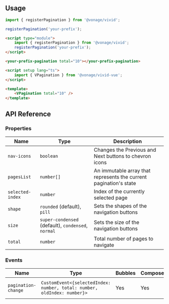 ## Usage

<vwc-tabs gutters="none">
<vwc-tab label="Web component"></vwc-tab>
<vwc-tab-panel>

```js
import { registerPagination } from '@vonage/vivid';

registerPagination('your-prefix');
```

```html preview
<script type="module">
	import { registerPagination } from '@vonage/vivid';
	registerPagination('your-prefix');
</script>

<your-prefix-pagination total="10"></your-prefix-pagination>
```

</vwc-tab-panel>
<vwc-tab label="Vue"></vwc-tab>
<vwc-tab-panel>

```html
<script setup lang="ts">
	import { VPagination } from '@vonage/vivid-vue';
</script>

<template>
	<VPagination total="10" />
</template>
```

</vwc-tab-panel>
</vwc-tabs>

## API Reference

### Properties

<div class="table-wrapper">

| Name             | Type                                               | Description                                                       |
| ---------------- | -------------------------------------------------- | ----------------------------------------------------------------- |
| `nav-icons`      | `boolean`                                          | Changes the Previous and Next buttons to chevron icons            |
| `pagesList`      | `number[]`                                         | An immutable array that represents the current pagination's state |
| `selected-index` | `number`                                           | Index of the currently selected page                              |
| `shape`          | `rounded` (default), `pill`                        | Sets the shapes of the navigation buttons                         |
| `size`           | `super-condensed` (default), `condensed`, `normal` | Sets the size of the navigation buttons                           |
| `total`          | `number`                                           | Total number of pages to navigate                                 |

</div>

### Events

<div class="table-wrapper">

| Name                | Type                                                                    | Bubbles | Composed | Description                  |
| ------------------- | ----------------------------------------------------------------------- | ------- | -------- | ---------------------------- |
| `pagination-change` | `CustomEvent<{selectedIndex: number, total: number, oldIndex: number}>` | Yes     | Yes      | Fires when the page changes. |

</div>

